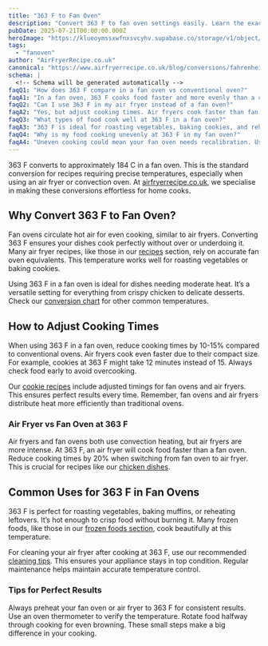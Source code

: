 ```yaml
---
title: "363 F to Fan Oven"
description: "Convert 363 F to fan oven settings easily. Learn the exact temperature and how it works for air fryers and fan-assisted cooking."
pubDate: 2025-07-21T00:00:00.000Z
heroImage: "https://klueoymssxwfnxsvcyhv.supabase.co/storage/v1/object/public/Shmucket/363-f-to-fan-oven.png"
tags:
  - "fanoven"
author: "AirFryerRecipe.co.uk"
canonical: "https://www.airfryerrecipe.co.uk/blog/conversions/fahrenheit-to-fan-oven/363-f-to-fan-oven"
schema: |
  <!-- Schema will be generated automatically -->
faqQ1: "How does 363 F compare in a fan oven vs conventional oven?"
faqA1: "In a fan oven, 363 F cooks food faster and more evenly than a conventional oven. Reduce cooking times by 10-15% when using a fan oven at this temperature compared to a traditional oven."
faqQ2: "Can I use 363 F in my air fryer instead of a fan oven?"
faqA2: "Yes, but adjust cooking times. Air fryers cook faster than fan ovens at 363 F due to their compact size and intense airflow. Reduce cooking times by about 20% for best results."
faqQ3: "What types of food cook well at 363 F in a fan oven?"
faqA3: "363 F is ideal for roasting vegetables, baking cookies, and reheating leftovers. It’s also great for cooking frozen foods and achieving crispy textures without burning."
faqQ4: "Why is my food cooking unevenly at 363 F in my fan oven?"
faqA4: "Uneven cooking could mean your fan oven needs recalibration. Use an oven thermometer to check if 363 F is accurate. Also, rotate food halfway through cooking for more even results."
---
```

<p>363 F converts to approximately 184 C in a fan oven. This is the standard conversion for recipes requiring precise temperatures, especially when using an air fryer or convection oven. At <a href=https://www.airfryerrecipe.co.uk>airfryerrecipe.co.uk</a>, we specialise in making these conversions effortless for home cooks.</p>

<h2>Why Convert 363 F to Fan Oven?</h2>
<p>Fan ovens circulate hot air for even cooking, similar to air fryers. Converting 363 F ensures your dishes cook perfectly without over or underdoing it. Many air fryer recipes, like those in our <a href=https://www.airfryerrecipe.co.uk/recipes>recipes</a> section, rely on accurate fan oven equivalents. This temperature works well for roasting vegetables or baking cookies.</p>
<p>Using 363 F in a fan oven is ideal for dishes needing moderate heat. It’s a versatile setting for everything from crispy chicken to delicate desserts. Check our <a href=https://www.airfryerrecipe.co.uk/air-fryer-conversion-chart>conversion chart</a> for other common temperatures.</p>

<h2>How to Adjust Cooking Times</h2>
<p>When using 363 F in a fan oven, reduce cooking times by 10-15% compared to conventional ovens. Air fryers cook even faster due to their compact size. For example, cookies at 363 F might take 12 minutes instead of 15. Always check food early to avoid overcooking.</p>
<p>Our <a href=https://www.airfryerrecipe.co.uk/recipe-category/cookies>cookie recipes</a> include adjusted timings for fan ovens and air fryers. This ensures perfect results every time. Remember, fan ovens and air fryers distribute heat more efficiently than traditional ovens.</p>

<h3>Air Fryer vs Fan Oven at 363 F</h3>
<p>Air fryers and fan ovens both use convection heating, but air fryers are more intense. At 363 F, an air fryer will cook food faster than a fan oven. Reduce cooking times by 20% when switching from fan oven to air fryer. This is crucial for recipes like our <a href=https://www.airfryerrecipe.co.uk/recipe-category/chicken>chicken dishes</a>.</p>

<h2>Common Uses for 363 F in Fan Ovens</h2>
<p>363 F is perfect for roasting vegetables, baking muffins, or reheating leftovers. It’s hot enough to crisp food without burning it. Many frozen foods, like those in our <a href=https://www.airfryerrecipe.co.uk/recipe-category/frozen-foods>frozen foods section</a>, cook beautifully at this temperature.</p>
<p>For cleaning your air fryer after cooking at 363 F, use our recommended <a href=https://www.airfryerrecipe.co.uk/air-fryer-cleaner>cleaning tips</a>. This ensures your appliance stays in top condition. Regular maintenance helps maintain accurate temperature control.</p>

<h3>Tips for Perfect Results</h3>
<p>Always preheat your fan oven or air fryer to 363 F for consistent results. Use an oven thermometer to verify the temperature. Rotate food halfway through cooking for even browning. These small steps make a big difference in your cooking.</p>
